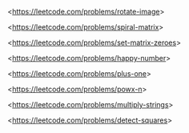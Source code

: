 <<https://leetcode.com/problems/rotate-image>>

<<https://leetcode.com/problems/spiral-matrix>>

<<https://leetcode.com/problems/set-matrix-zeroes>>

<<https://leetcode.com/problems/happy-number>>

<<https://leetcode.com/problems/plus-one>>

<<https://leetcode.com/problems/powx-n>>

<<https://leetcode.com/problems/multiply-strings>>

<<https://leetcode.com/problems/detect-squares>>

